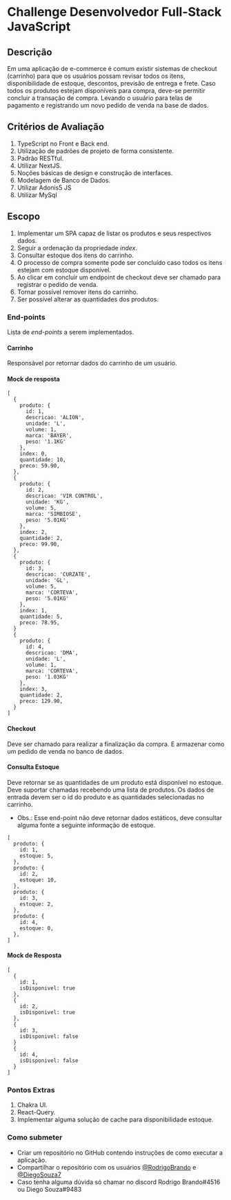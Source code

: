 # Challenge Desenvolvedor Full-Stack JavaScript

## **Descrição**

Em uma aplicação de e-commerce é comum existir sistemas de checkout (carrinho) para que os usuários possam revisar todos os itens, disponibilidade de estoque, descontos, previsão de entrega e frete. Caso todos os produtos estejam disponíveis para compra, deve-se permitir concluir a transação de compra. Levando o usuário para telas de pagamento e registrando um novo pedido de venda na base de dados.

## Critérios de Avaliação

1. TypeScript no Front e Back end.
2. Utilização de padrões de projeto de forma consistente.
3. Padrão RESTful.
4. Utilizar NextJS.
5. Noções básicas de design e construção de interfaces.
6. Modelagem de Banco de Dados.
7. Utilizar Adonis5 JS
8. Utilizar MySql

## **Escopo**

1. Implementar um SPA capaz de listar os produtos e seus respectivos dados.
2. Seguir a ordenação da propriedade _index_.
3. Consultar estoque dos itens do carrinho.
4. O processo de compra somente pode ser concluído caso todos os itens estejam com estoque disponível.
5. Ao clicar em concluir um endpoint de checkout deve ser chamado para registrar o pedido de venda.
6. Tornar possível remover itens do carrinho.
7. Ser possível alterar as quantidades dos produtos.

### **End-points**

Lista de _end-points_ a serem implementados.

#### **Carrinho**

Responsável por retornar dados do carrinho de um usuário.

#### **Mock de resposta**

```
[
  {
    produto: {
      id: 1,
      descricao: 'ALION',
      unidade: 'L',
      volume: 1,
      marca: 'BAYER',
      peso: '1.1KG'
    },
    index: 0,
    quantidade: 10,
    preco: 59.90,
  },
  {
    produto: {
      id: 2,
      descricao: 'VIR CONTROL',
      unidade: 'KG',
      volume: 5,
      marca: 'SIMBIOSE',
      peso: '5.01KG'
    },
    index: 2,
    quantidade: 2,
    preco: 99.90,
  },
  {
    produto: {
      id: 3,
      descricao: 'CURZATE',
      unidade: 'GL',
      volume: 5,
      marca: 'CORTEVA',
      peso: '5.01KG'
    },
    index: 1,
    quantidade: 5,
    preco: 78.95,
  }
  {
    produto: {
      id: 4,
      descricao: 'DMA',
      unidade: 'L',
      volume: 1,
      marca: 'CORTEVA',
      peso: '1.03KG'
    },
    index: 3,
    quantidade: 2,
    preco: 129.90,
  }
]
```

#### **Checkout**

Deve ser chamado para realizar a finalização da compra. E armazenar como um pedido de venda no banco de dados.

#### **Consulta Estoque**

Deve retornar se as quantidades de um produto está disponível no estoque. Deve suportar chamadas recebendo uma lista de produtos. Os dados de entrada devem ser o id do produto e as quantidades selecionadas no carrinho.

- Obs.: Esse end-point não deve retornar dados estáticos, deve consultar alguma fonte a seguinte informação de estoque.

```
[
  produto: {
    id: 1,
    estoque: 5,
  },
  produto: {
    id: 2,
    estoque: 10,
  },
  produto: {
    id: 3,
    estoque: 2,
  },
  produto: {
    id: 4,
    estoque: 0,
  },
]
```

#### **Mock de Resposta**

```
[
  {
    id: 1,
    isDisponivel: true
  },
  {
    id: 2,
    isDisponivel: true
  },
  {
    id: 3,
    isDisponivel: false
  }
  {
    id: 4,
    isDisponivel: false
  }
]
```

### Pontos Extras

1. Chakra UI.
2. React-Query.
3. Implementar alguma solução de cache para disponibilidade estoque.


### Como submeter

- Criar um repositório no GitHub contendo instruções de como executar a aplicação.
- Compartilhar o repositório com os usuários [@RodrigoBrando](https://github.com/rodrigobrando) e [@DiegoSouza7](https://github.com/DiegoSouza7)
- Caso tenha alguma dúvida só chamar no discord Rodrigo Brando#4516 ou Diego Souza#9483
